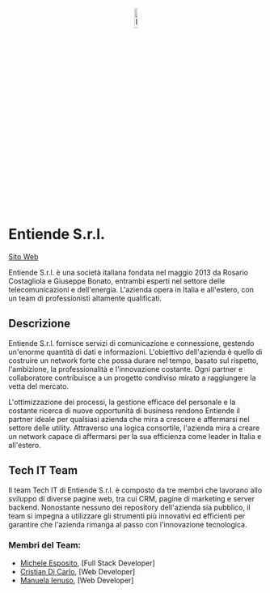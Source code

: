 <div align="center">
<img alt="logo" width='10%' align="center" src="https://gitlab.com/uploads/-/system/group/avatar/63587472/big-logo-min.png" />
</div>

# Entiende S.r.l.
[Sito Web](https://entiendesrl.it/)

Entiende S.r.l. è una società italiana fondata nel maggio 2013 da Rosario Costagliola e Giuseppe Bonato, entrambi esperti nel settore delle telecomunicazioni e dell'energia. L'azienda opera in Italia e all'estero, con un team di professionisti altamente qualificati.

## Descrizione

Entiende S.r.l. fornisce servizi di comunicazione e connessione, gestendo un'enorme quantità di dati e informazioni. L'obiettivo dell'azienda è quello di costruire un network forte che possa durare nel tempo, basato sul rispetto, l'ambizione, la professionalità e l'innovazione costante. Ogni partner e collaboratore contribuisce a un progetto condiviso mirato a raggiungere la vetta del mercato.

L'ottimizzazione dei processi, la gestione efficace del personale e la costante ricerca di nuove opportunità di business rendono Entiende il partner ideale per qualsiasi azienda che mira a crescere e affermarsi nel settore delle utility. Attraverso una logica consortile, l'azienda mira a creare un network capace di affermarsi per la sua efficienza come leader in Italia e all'estero.

## Tech IT Team

Il team Tech IT di Entiende S.r.l. è composto da tre membri che lavorano allo sviluppo di diverse pagine web, tra cui CRM, pagine di marketing e server backend. Nonostante nessuno dei repository dell'azienda sia pubblico, il team si impegna a utilizzare gli strumenti più innovativi ed efficienti per garantire che l'azienda rimanga al passo con l'innovazione tecnologica.

### Membri del Team:

- [Michele Esposito](https://github.com/mikesposito), [Full Stack Developer]
- [Cristian Di Carlo](https://github.com/Okazakee), [Web Developer]
- [Manuela Ienuso](https://github.com/emmegray), [Web Developer]
